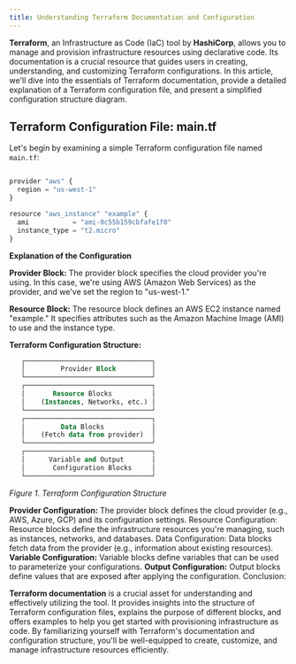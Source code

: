 ```yaml
---
title: Understanding Terraform Documentation and Configuration
---
```


**Terraform**, an Infrastructure as Code (IaC) tool by **HashiCorp**, allows you to manage and provision infrastructure resources using declarative code. Its documentation is a crucial resource that guides users in creating, understanding, and customizing Terraform configurations. In this article, we'll dive into the essentials of Terraform documentation, provide a detailed explanation of a Terraform configuration file, and present a simplified configuration structure diagram.

## Terraform Configuration File: main.tf

Let's begin by examining a simple Terraform configuration file named `main.tf`:

```js

provider "aws" {
  region = "us-west-1"
}

resource "aws_instance" "example" {
  ami           = "ami-0c55b159cbfafe1f0"
  instance_type = "t2.micro"
}

```

**Explanation of the Configuration**

**Provider Block:** The provider block specifies the cloud provider you're using. In this case, we're using AWS (Amazon Web Services) as the provider, and we've set the region to "us-west-1."

**Resource Block:** The resource block defines an AWS EC2 instance named "example." It specifies attributes such as the Amazon Machine Image (AMI) to use and the instance type.

**Terraform Configuration Structure:**

```sql
   ┌────────────────────────────────┐
   │         Provider Block         │
   └────────────────────────────────┘
   ┌────────────────────────────────┐
   │       Resource Blocks          │
   │    (Instances, Networks, etc.) │
   └────────────────────────────────┘
   ┌────────────────────────────────┐
   │         Data Blocks            │
   │    (Fetch data from provider)  │
   └────────────────────────────────┘
   ┌────────────────────────────────┐
   │      Variable and Output       │
   │       Configuration Blocks     │
   └────────────────────────────────┘

```

*Figure 1. Terraform Configuration Structure*

**Provider Configuration:** The provider block defines the cloud provider (e.g., AWS, Azure, GCP) and its configuration settings.
Resource Configuration: Resource blocks define the infrastructure resources you're managing, such as instances, networks, and databases.
Data Configuration: Data blocks fetch data from the provider (e.g., information about existing resources).
**Variable Configuration:** Variable blocks define variables that can be used to parameterize your configurations.
**Output Configuration:** Output blocks define values that are exposed after applying the configuration.
Conclusion:

**Terraform documentation** is a crucial asset for understanding and effectively utilizing the tool. It provides insights into the structure of Terraform configuration files, explains the purpose of different blocks, and offers examples to help you get started with provisioning infrastructure as code. By familiarizing yourself with Terraform's documentation and configuration structure, you'll be well-equipped to create, customize, and manage infrastructure resources efficiently.